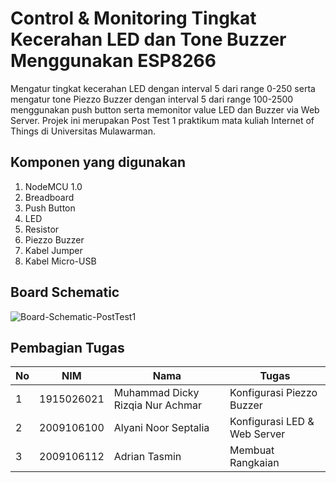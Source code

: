 # Control & Monitoring Tingkat Kecerahan LED dan Tone Buzzer Menggunakan ESP8266
 Mengatur tingkat kecerahan LED dengan interval 5 dari range 0-250 serta mengatur tone Piezzo Buzzer dengan interval 5 dari range 100-2500 menggunakan push button serta memonitor value LED dan Buzzer via Web Server. Projek ini merupakan Post Test 1 praktikum mata kuliah Internet of Things di Universitas Mulawarman.

## Komponen yang digunakan
1. NodeMCU 1.0
2. Breadboard
3. Push Button
4. LED
5. Resistor
6. Piezzo Buzzer
7. Kabel Jumper
8. Kabel Micro-USB

## Board Schematic
![Board-Schematic-PostTest1](https://user-images.githubusercontent.com/74224380/227721810-b4426f4c-72c2-4cea-bdd5-35c3f48d84c3.png)

## Pembagian Tugas

No | NIM        | Nama                           | Tugas    
---|------------|--------------------------------|-----------
1  | 1915026021 |Muhammad Dicky Rizqia Nur Achmar| Konfigurasi Piezzo Buzzer
2  | 2009106100 | Alyani Noor Septalia           | Konfigurasi LED & Web Server
3  | 2009106112 | Adrian Tasmin                  |  Membuat Rangkaian 
